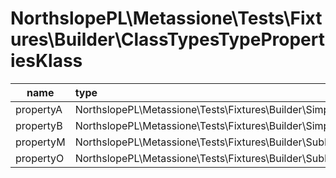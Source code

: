 # NorthslopePL\Metassione\Tests\Fixtures\Builder\ClassTypesTypePropertiesKlass

| name | type | defined? | object? | array? | nullable |
| ---- | :--- | :------: | :-----: | :----: | :------: |
| propertyA | NorthslopePL\Metassione\Tests\Fixtures\Builder\SimpleKlass | **YES** | **YES** | - | - |
| propertyB | NorthslopePL\Metassione\Tests\Fixtures\Builder\SimpleKlass | **YES** | **YES** | - | - |
| propertyM | NorthslopePL\Metassione\Tests\Fixtures\Builder\SubNamespace\OtherSimpleKlass | **YES** | **YES** | - | - |
| propertyO | NorthslopePL\Metassione\Tests\Fixtures\Builder\SubNamespace\OtherSimpleKlass | **YES** | **YES** | - | - |

